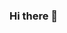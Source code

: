 ### Hi there 👋

<!--
**xenholic/xenholic** is a ✨ _special_ ✨ repository because its `README.md` (this file) appears on your GitHub profile.

Here are some ideas to get you started:

- 🔭 I’m currently working on nothing
- 🌱 I’m currently learning JavaScript
- 👯 I’m looking to collaborate on Full-stack
- 🤔 I’m looking for help with Jobs
- 💬 Ask me about Anything
- 📫 How to reach me: instagram : @xenholic
- 😄 Pronouns: ...
- ⚡ Fun fact: ...
-->
